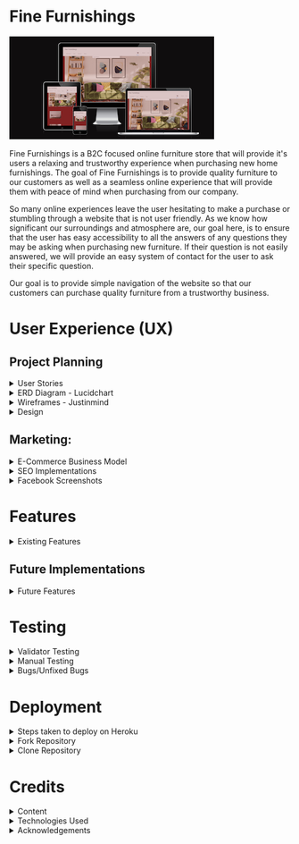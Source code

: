 # Fine Furnishings
![Fine Furnishings - Am I Responsive](static/readme_images/am-i-responsive.png)

Fine Furnishings is a B2C focused online furniture store that will provide it's users a relaxing and trustworthy experience when purchasing new home furnishings. The goal of Fine Furnishings is to provide quality furniture to our customers as well as a seamless online experience that will provide them with peace of mind when purchasing from our company.

So many online experiences leave the user hesitating to make a purchase or stumbling through a website that is not user friendly. As we know how significant our surroundings and atmosphere are, our goal here, is to ensure that the user has easy accessibility to all the answers of any questions they may be asking when purchasing new furniture. If their question is not easily answered, we will provide an easy system of contact for the user to ask their specific question. 

Our goal is to provide simple navigation of the website so that our customers can purchase quality furniture from a trustworthy business.

# User Experience (UX)

## Project Planning

<details>

<summary> User Stories</summary>

- Planning of user stories completed in Google sheets:
[Google sheet](https://docs.google.com/spreadsheets/d/1xrrFyjqHdzZsPyJ-DnGmsfV3z4rvsZ0ZD8F23ye3utk/edit#gid=0)
- Link to my [GitHub Project](https://github.com/users/morganoleary/projects/5)

</details>

<details>

<summary>ERD Diagram - Lucidchart</summary>

![LucidChart ERD](static/readme_images/erd-diagram-min.png)

</details>

<details>

<summary>Wireframes - Justinmind</summary>

- The wireframes for this project were created on the Justinmind local development environment for MacOS. Due to the time constraints for completing this project, I did not have the time to implement all device sizes for each page's wireframes. The mockups for these pages were used as a guide for the project as I continued to style more and adjust the project during project creation and coding.

![Home Page Mobile](static/readme_images/wf-home-page-mobile.png)
![Home Page Tablet](static/readme_images/wf-home-page-tablet.png)
![Home Page Desktop](static/readme_images/wf-home-page-desktop.png)
![Product Options Mobile](static/readme_images/wf-product-options-mobile.png)
![Product Options Tablet](static/readme_images/wf-product-options-tablet.png)
![Product Options Desktop](static/readme_images/wf-product-options-desktop.png)
![Product Page Mobile](static/readme_images/wf-product-page-mobile.png)
![Product Page Tablet](static/readme_images/wf-product-page-tablet.png)
![Product Page Desktop](static/readme_images/wf-product-page-desktop.png)
![User Wishlist Mobile](static/readme_images/wf-user-wishlist-mobile.png)
![User Personal Details Mobile](static/readme_images/wf-user-personal-details-mobile.png)
![Shopping Cart Mobile](static/readme_images/wf-shopping-cart-mobile.png)
![Checkout Page Mobile](static/readme_images/wf-checkout-page-mobile.png)

</details>

<details>

<summary>Design</summary>

- Using the color Red - psychology of color
I used the color Red as it has been proven to boost online sales. While the site has a red overall color, I created a more muted version to keep the site classy and more elegant for a more peaceful shopping experience. More information on this was found at [Crazy Egg](https://www.crazyegg.com/blog/colors-proven-to-boost-sales/).
- The content of the project was created by myself. I found the images and created the descriptions, pricing, etc. on all products. The content from the FAQs page is also created by me as an example of what I would like to see from a furniture store if I were the consumer.

</details>

## Marketing:

<details>

<summary>E-Commerce Business Model</summary>

- Fine Furnishings uses a business to consumer (B2C) business model. This is a furniture company that provides quality furniture to customers throughout the island of Ireland. The value of the company's services is huge as it provides a better well-being to everyone's day-to-day living within their homes. The business supplies furniture for consumers, customers are able to make purchases of the furniture on the Fine Furnishings website and the company is able to process orders via the website to complete each order placed.

</details>

<details>

<summary>SEO Implementations</summary>

- Descriptive meta tags & keywords were used throughout the site. In particular, the product descriptions and image file names. More keywords and meta tags will be used in future as the site content will bulk up about the business. 
- [sitemap.xml](https://www.xml-sitemaps.com/) was used to create and add the sitemap.xml file to the root directory.
- A robots.txt was added to the root directory of the project.

</details>

<details>

<summary>Facebook Screenshots</summary>

![Facebook Screenshot #1](static/readme_images/facebook-1-min.png)
![Facebook Screenshot #2](static/readme_images/facebook-2-min.png)
![Facebook Screenshot #3](static/readme_images/facebook-3-min.png)
![Facebook Screenshot #4](static/readme_images/facebook-4-min.png)
![Facebook Screenshot #5](static/readme_images/facebook-5-min.png)

</details>

# Features

<details>

<summary>Existing Features</summary>

- Home page - this page was created to draw the users attention to a calm yet exciting color of site as well as an eye-catching image of the possibilities when shopping on this site.
![Home Page Desktop](static/readme_images/d-home-page.png)
![Home Page Tablet](static/readme_images/t-home-page.png)
![Home Page Mobile](static/readme_images/m-home-page-content.png)
- Home page product category blocks were added on the home page to allow users to navigate to specific furniture categories instead of using the navbar or search bar. This was first implemented with the idea that the home page will eventually contain much more content so that as the user scrolls through, they don't have the need of scrolling back to the top to search for products.
![Home Page Category Blocks Desktop](static/readme_images/d-home-page-category-blocks.png)
![Home Page Category Blocks Mobile](static/readme_images/m-home-page-category-blocks.png)
- Navbar - the navbar was designed for an easy user experience. On desktop and tablet, the text remains for easy navigation and on dropdown this shrinks to a hamburger menu with the same dropdown options. 
![Navbar Desktop & Tablet](static/readme_images/d-navbar.png)
![Mobile Navbar Closed](static/readme_images/m-navbar-closed.png)
![Mobile Navbar Open](static/readme_images/m-navbar-open.png)
- User login/registration was implemented using Django AllAuth. These links can easily be found in the main navigation bar of the site on all pages.
![User Login/SignIn](static/readme_images/d-user-login.png)
![User Registration](static/readme_images/d-user-registration.png)
- When a user logs in or registers a new account, the menu options change to provide the user with a link to their personal wishlist, their personal details and a logout option.
![Logged in Menu Options](static/readme_images/logged-in-menu-options.png)
- User Wishlist - this page can only be accessed when a user is logged in. If a user tries to add a product to the wishlist, they are prompted to register an account or login. On this page, the user can either navigate into each product page to read more and add to their cart, or delete the item from their wishlist.
![Wishlist Desktop](static/readme_images/d-wishlist.png)
![Wishlist Tablet](static/readme_images/t-wishlist.png)
![Wishlist Mobile](static/readme_images/m-wishlist.png)
- User Personal Details - this page can only be accessed by a logged in user and autopopulates any saved details the user has previously added that is stored on the admin panel. From this page, the user has the option to edit their details and save or delete their account. 
![Personal Details Desktop](static/readme_images/d-personal-details.png)
![Personal Details Tablet](static/readme_images/t-personal-details.png)
![Personal Details Mobile](static/readme_images/m-personal-details.png)
- Edit personal details - this modal pop up gives the user the option to add a second delivery address to save to their account if they wish. The save button is found at the bottom of the modal **see in bugs section of readme - the multiple address function is not working 100% and while a user can enter a second address, this does not yet save correctly.
![Edit Personal Details](static/readme_images/edit-profile-1.png)
![Edit Personal Details - Save](static/readme_images/edit-profile-2.png)
- Delete account - from the personal details page, the user is able to delete their account. A pop up modal is in place to have the user verify this action should be completed before proceeding with deletion.
![Delete Account](static/readme_images/delete-account.png)
- Product Search Bar - the search bar can be found on all product pages of the site and allows users to filter searches if the word is found in the name of the product or within the description. Further search criteria to be expanded in the future.
![Search Bar Desktop](static/readme_images/d-search-bar.png)
![Search Bar Mobile](static/readme_images/m-search-bar.png)
- Product Categories & Filtered pages - the navbar provides an "All Products" option to view all products on the page as well as the three main categories of "Sofas" "Bedroom" and "Dining" that provide dropdown menus to filter each category further to specific types of items. Users are able to add items to their wishlist from these product pages.
![Product Categories Desktop](static/readme_images/product-categories-navbar.png)
![Product Categories Filtered](static/readme_images/product-categories-armchairs.png)
![Product Categories Mobile Dropdown](static/readme_images/product-categories-mobile.png)
- Product Detail page for each product - each product contains the following details: Name, Image, option to add to wishlist, Price, Product ID, Quantity Selector, Add to Cart option, Description and Dimensions. Bedframes also have a Size selector option of 3', 4', 4'6", 5' and 6', as well as all sizes of dimensions listed.
![Product Details - 1](static/readme_images/d-pd-1.png)
![Product Details - 2](static/readme_images/d-pd-2.png)
![Product Details - bedframe](static/readme_images/d-pd-bedframe.png)
![Tablet Product Details](static/readme_images/t-pd.png)
![Mobile Product Details](static/readme_images/m-pd.png)
- Shopping Cart page to view before purchasing - this page allows the user to view the products added to the basket and adjust items and quantities before continuing to checkout to purchase. Within the cart, the user is able to delete items from the cart as well as adjust quantities and see the price adjust with the changes.
![Cart - 1](static/readme_images/cart-1.png)
![Cart - 2](static/readme_images/cart-2.png)
- Secure Checkout page for the user to checkout with Stripe - the checkout page provides the user with an Order Summary of what they are about to purchase, a form to fill in any details - if not already suppled in the personal details page - and a card input to pay securely with Stripe's payment system. **see bugs for the incorrect layout on mobile screens, in future developments the order summary will be visible before checkout is possible.
![Checkout - 1](static/readme_images/checkout-1.png)
![Checkout - 2](static/readme_images/checkout-2.png)
![Checkout Mobile - 1](static/readme_images/m-checkout-1.png)
![Checkout Mobile -2](static/readme_images/m-checkout-2.png)
![Stripe payment success](static/readme_images/stripe-payment-succeed.png)
- Order Confirmation - upon a successful purchase, the user is taken to an order confirmation page to show their order number and details. At this stage, the cart is emptied and the balance reverts to 0.
![Order Confirmation](static/readme_images/order-confirmation.png)
- FAQs page - this page can be found in the footer of the site and provides dropdown questions and answers for frequently asked questions the business is expecting a user to ask. This page also provides a link to the contact form page in case a user's question is not answered in the FAQs provided.
![FAQs](static/readme_images/faqs.png)
- Contact Us page - this page can be found in the footer of the site and can be accessed by both registered & unregistered users. The form requires fields to be field out before it can be submitted and provides a dropdown for the possible reasons a user may be sending a query to the business: General Queries, Return an Order, Complaints & Feedback.
![Contact Form - 1](static/readme_images/contact-form-1.png)
![Contact Form - 2](static/readme_images/contact-form-2.png)
- Footer links - the footer is visible on all pages of the site and provides links to the following: FAQs page, Contact Us page, Social medial links for Facebook & Instagram (opening in a separate window), two external site links and a newsletter signup form:
![Footer Desktop](static/readme_images/d-footer.png)
![Footer Tablet](static/readme_images/t-footer.png)
![Footer Mobile](static/readme_images/m-footer.png)
- Mailchimp Subscription form working to store contact emails on Mailchimp:
![Mailchimp Mobile](static/readme_images/m-mailchimp.png)
![Mailchimp - successful emails added](static/readme_images/mailchimp-success.png)
- A custom 404 page has been created - this page includes a link back to the home page OR to the contact form for the user to send any queries about why a certain page was not found.
![404 page](static/readme_images/custom-404.png)


#### External Links in Footer

- A link to [kollect.ie](https://kollect.ie/) can be found in the footer as many customers looking for new furniture will be in need of a service to dispose of their old furniture. Since Fine Furnishings does not offer these services, this provides our users with a simple solution to their disposal needs.
- A link can be found in the footer to the [Psychology of Design blog](https://blog.zeelproject.com/64-psychology-in-interior-design.html). Many consumers, looking to purchase furniture, would like help and assistance in making a decision for what suits their home and needs best. The customer can always contact the business with any questions, but this blog provides a simple read to give the customer some ideas of what they may be looking for.

</details>

## Future Implementations

<details>

<summary>Future Features</summary>

- In future features, the site's home page will contain a Google Map for the company's location. 
- In future features, an About Us page will be implemented to give the user more information about the company.
- In future developments, the user's order confirmation will be stored in the user's 'Order History' on their individual profile, and they will have access to this from the navbar when logged in. This was not implemented due to time constraints on project submission.
- In future developments of this project, I will implement Stripe Webhook handlers and email confirmations to give the user better feedback on their checkout system. This was not implemented due to time constraints.
- In future features, the site will have a section for company reviews to help showcase the company's reputation and drive new users to the site. This would be implemented with a link to a Trustpilot review page in the footer as well. 

</details>

# Testing
<details>

<summary>Validator Testing</summary>

</details>

<details>

<summary>Manual Testing</summary>

</details>

<details>

<summary>Bugs/Unfixed Bugs</summary>

- Success messages are showing after the user navigates to a new page on the site. The message should be appearing on the page the user remains on or is redirected to, if called for. This will be fixed/updated in future features and was unfixed due to time constraints.
- I wanted the user to be able to save multiple addresses to their user profile and select a specific address when placing an order. Maybe they save a 'Home' address, 'Office' address, etc. Unfortunately, I implemented the model correctly with the Address name and the form allows for a second address to be added, however in future fixes, this will work correctly as any added addresses are not saved to the profile or admin panel. This was not fixed due to time constraints with submission.
- The search bar works as it should, however I noticed that a user is unable to search for the multiple description of an item such as 'tables' or 'sofas' and only the singular works. In future implementations I will learn more on how to expand the search criteria.
- On mobile screens, the search bar remains in place when the hamburger menu is expanded. This should be hidden behind the menu on mobile devices. 
- There are some styling issues between device sizes that have not been fixed as I ran out of time for submission. 
- On the checkout page, the Stripe card input is not styled correctly and I struggled to find a solution as I did not want the background to be the dark red but a card instead to match the rest of the form fields. This will be fixed in future developments.
- On the checkout page, the order summary is below the payment input on mobile screens. In future, the order summary will come before the user can submit a payment. 

</details>

# Deployment
<details>

<summary>Steps taken to deploy on Heroku</summary>

Set up the workspace:
1. Install gunicorn in workspace for Heroku deployment
2. Add to requirements.txt and create Procfile
3. In settings.py set DEBUG = False 
4. Reconfigured Default file & Static file storage in settings.py to allow Cloudinary deployment with Heroku
5. Added the Heroku app to the 'Allowed Hosts' in settings.py
6. Ensured all secret keys were added to the env.py file & stored in the gitignore file
7. Git add, commit and push changes to GitHub
Deploy on Heroku:
8. Create the app on Heroku and connect to GitHub project
9. Set the Config Vars in the "Settings" Tab - this includes: CLOUDINARY_API_KEY, CLOUDINARY_API_SECRET, CLOUDINARY_CLOUD_NAME, DATABASE_URL, SECRET_KEY, STRIPE_PUBLIC_KEY, STRIPE_SECRET_KEY
10. Navigate to the "Deploy" tab and scroll down to click on "Deploy Branch" in the "Manual deploy" section

</details>

<details>

<summary>Fork Repository</summary>

Forking a repository allows you to create a copy to GitHub, and any changes made will not affect the original repository:

- Within GitHub, navigate to the repository page you are going to fork
- Click "Fork" on the top right corner of the page
- Wait for the copy to be created and you are then redirected to the forked repository

</details>

<details>

<summary>Clone Repository</summary>

Cloning a repository allows you to create a local copy of a repository on your machine:

- Within GitHub, navigate to the repository you are wanting to clone
- Click the green "<>Code" button
- Within the "Local" tab, copy the HTTPS url
- In your IDE, open Git Bash and type in 'git clone' followed by the pasted url just copied from GitHub. Ex: git clone https://example.com/repository/project
- The clone has been created on your local machine

</details>

# Credits

<details>

<summary>Content</summary>

- The Boutique Ado Walkthrough was referenced when setting up Django, Allauth and the base template.
- The [Boutique Ado Walkthrough](https://learn.codeinstitute.net/courses/course-v1:CodeInstitute+EA101+2/courseware/eb05f06e62c64ac89823cc956fcd8191/0fb892bc636a44cf94b69d9f2aa9166a/?child=first) was referenced when creating product pages & search bar functionality.
- [Django documention](https://docs.djangoproject.com/en/dev/ref/models/querysets/#iexact) was referenced when utilizing iexact in creating the product category links.
- [Stack Overflow](https://stackoverflow.com/questions/35796195/how-to-redirect-to-previous-page-in-django-after-post-request) helped me redirect users to the previous page without using the 'back' button on the browser.
- The contact app, was largely taken from my previous project [Sould Base Studio Booking Site](https://github.com/morganoleary/studio-booking-site)
- [Bootstrap Collapse Documentation](https://getbootstrap.com/docs/4.6/components/collapse/) was used to implement the dropdown answers on the FAQs page.
- [FreePik.com](https://www.freepik.com/free-photos-vectors/ff-logo) was used to create a mockup of a logo for the company for the Facebook page.
- Updating the shopping cart with quantity functionality & size options for the bedframes was implemented with a great help from the [Boutique Ado Walkthrough - Adding Products](https://learn.codeinstitute.net/courses/course-v1:CodeInstitute+EA101+2/courseware/eb05f06e62c64ac89823cc956fcd8191/f324de58c90e47bd9497bf5839cf1859/)
- [Stack Overflow](https://stackoverflow.com/questions/47258289/differences-between-stacked-inline-and-tabular-inline) was referenced when creating the admin user profile and address fields.
- [Django Docs - forloop.counter](https://docs.djangoproject.com/en/3.1/ref/templates/builtins/#for) & [Django Docs - modelformset_factory¶](https://docs.djangoproject.com/en/5.0/ref/forms/models/#:~:text=modelformset_factory%20%C2%B6&text=Returns%20a%20FormSet%20class%20for,passed%20through%20to%20modelform_factory()%20.) were utilized when implementing the functionality of the users addresses and being able to add multiple to the same account. 
- [w3things.com](https://w3things.com/blog/rel-noopener-noreferrer/) was referenced when implementing the rel attributes on external site links in my project.
- Implementing Mailchimp as a newsletter signup in the footer of the site was implemented by following along with Code Institute's [Web Marketing Video - Newsletter Marking with Mailchimp](https://learn.codeinstitute.net/courses/course-v1:CodeInstitute+DRWM101+2021_T1/courseware/2b2a6057abf44272955637c09687ab43/acc4b7d56e3a400ebe110e5d734ce767/).
- The Code Institue [Intro to SEO video](https://learn.codeinstitute.net/courses/course-v1:CodeInstitute+SEO101+2021_T1/courseware/8602519909ff453c8d6e03d3169f92ac/213de39016ca41fdb2b93aa2e0283c51/) was followed when implementing the sitemap.xml and robots.txt file. 

</details>

<details>

<summary>Technologies Used</summary>

- LucidChart = ERD
- Justinmind = wireframes
- [Pexels.com](https://www.pexels.com/) = product images 
- [Unsplash.com](https://unsplash.com/) = product images
- [Adobe Express Converter](https://www.adobe.com/express/feature/image/convert/jpg-to-png) = convert all jpg images to png
- [Compress PNG](https://compresspng.com/#google_vignette) = compress all png images
- [Fonticon](https://gauger.io/fonticon/) = generate site icons
- Django = Framework
- HTML = mark up language
- CSS = styling
- Bootstrap = styling
- Python = functionality
- VS Code = IDE
- Stripe = payment system
- Cloudinary = web hosting of product images
- Heroku = Deployment
- GitHub = Used to store the project
- Git = version control
- [PostgreSQL from CI](https://dbs.ci-dbs.net/) = database
- [Am I Responsive](https://ui.dev/amiresponsive) = multiple screen size views

</details>

<details>

<summary>Acknowledgements</summary>

- I would like to give a huge shout out to the tutor support team. Roman, Oisin & Roo were a great help while I ran into issues with implementing Cloudinary, git actions between GitPod & VS Code and issues deploying on Heroku with static files and Cloudinary.
- I would like to thank my mentor, Narender, for his time and support on this project. As we were limited in meetings on my part, he continued to stay supportive and helped keep me positive through the stress! Thank you.
- I would like to extend a huge thank you to Code Institute for this course. This has been an amazing opportunity that I never thought would be a part of my future and I am excited to continue my coding journey and begin my new career as a software developer! You have provided great resources throughout the last year and it has completely changed my life. Thank you so much for this opportunity.

</details>